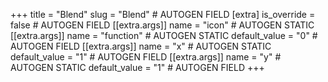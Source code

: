 +++
title = "Blend"
slug = "Blend" # AUTOGEN FIELD
[extra]
is_override = false # AUTOGEN FIELD
[[extra.args]]
name = "icon" # AUTOGEN STATIC
[[extra.args]]
name = "function" # AUTOGEN STATIC
default_value = "0" # AUTOGEN FIELD
[[extra.args]]
name = "x" # AUTOGEN STATIC
default_value = "1" # AUTOGEN FIELD
[[extra.args]]
name = "y" # AUTOGEN STATIC
default_value = "1" # AUTOGEN FIELD
+++